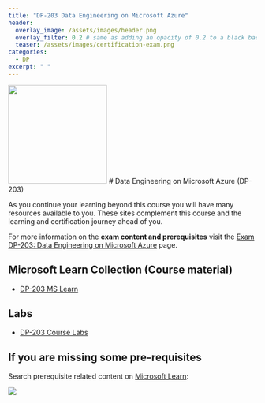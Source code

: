 ```yaml
---
title: "DP-203 Data Engineering on Microsoft Azure"
header:
  overlay_image: /assets/images/header.png
  overlay_filter: 0.2 # same as adding an opacity of 0.2 to a black background
  teaser: /assets/images/certification-exam.png
categories:
  - DP
excerpt: " "
---
```

<img src="../../assets/images/certification-exam.png" width="200" height="200">
# Data Engineering on Microsoft Azure (DP-203)

As you continue your learning beyond this course you will have many resources available to you. These sites complement this course and the learning and certification journey ahead of you.

For more information on the **exam content and prerequisites** visit the [Exam DP-203: Data Engineering on Microsoft Azure](https://learn.microsoft.com/en-us/certifications/exams/dp-203) page.

## Microsoft Learn Collection (Course material)
- [DP-203 MS Learn](https://aka.ms/courseDP-203)

## Labs
- [DP-203 Course Labs](https://aka.ms/dp203labs)

## If you are missing some pre-requisites
Search prerequisite related content on [Microsoft Learn](https://learn.microsoft.com/en-us/training/browse/):

<img src="../../assets/images/learn-search.png">
